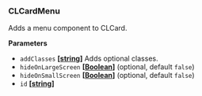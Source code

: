 ### CLCardMenu

Adds a menu component to CLCard.

**Parameters**

-   `addClasses` **\[[string](https://developer.mozilla.org/en-US/docs/Web/JavaScript/Reference/Global_Objects/String)]** Adds optional classes.
-   `hideOnLargeScreen` **\[[Boolean](https://developer.mozilla.org/en-US/docs/Web/JavaScript/Reference/Global_Objects/Boolean)]**  (optional, default `false`)
-   `hideOnSmallScreen` **\[[Boolean](https://developer.mozilla.org/en-US/docs/Web/JavaScript/Reference/Global_Objects/Boolean)]**  (optional, default `false`)
-   `id` **\[[string](https://developer.mozilla.org/en-US/docs/Web/JavaScript/Reference/Global_Objects/String)]**
